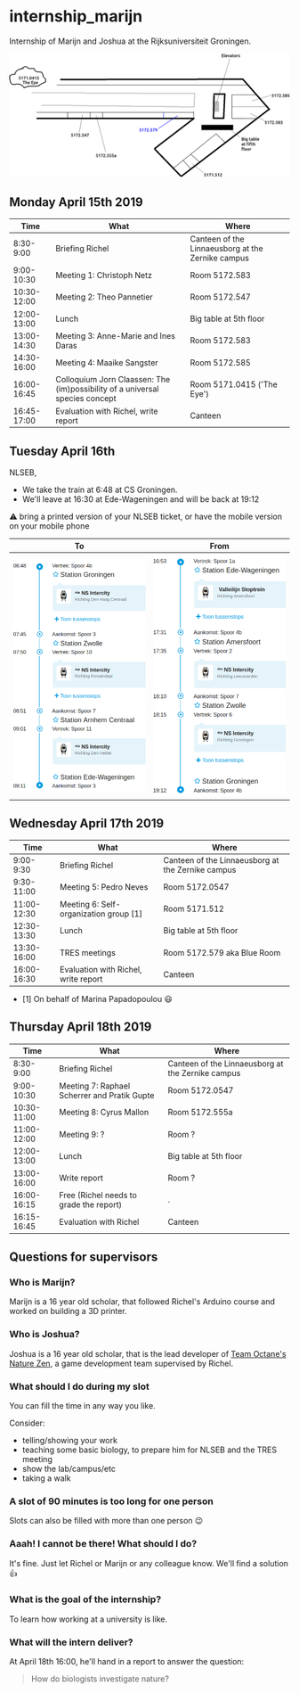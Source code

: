 # internship_marijn

Internship of Marijn and Joshua at the Rijksuniversiteit Groningen.

![](lb.png)

## Monday April 15th 2019

Time|What|Where
---|---|---
8:30-9:00|Briefing Richel|Canteen of the Linnaeusborg at the Zernike campus
9:00-10:30|Meeting 1: Christoph Netz|Room 5172.583
10:30-12:00|Meeting 2: Theo Pannetier|Room 5172.547
12:00-13:00|Lunch|Big table at 5th floor
13:00-14:30|Meeting 3: Anne-Marie and Ines Daras|Room 5172.583
14:30-16:00|Meeting 4: Maaike Sangster|Room 5172.585
16:00-16:45|Colloquium Jorn Claassen: The (im)possibility of a universal species concept|Room 5171.0415 ('The Eye')
16:45-17:00|Evaluation with Richel, write report|Canteen

## Tuesday April 16th

NLSEB, 

 * We take the train at 6:48 at CS Groningen.
 * We'll leave at 16:30 at Ede-Wageningen and will be back at 19:12

:warning: bring a printed version of your NLSEB ticket, or have the mobile
version on your mobile phone

To|From
---|---
![](to.png)|![](from.png)

## Wednesday April 17th 2019

Time|What|Where
---|---|---
9:00-9:30|Briefing Richel|Canteen of the Linnaeusborg at the Zernike campus
9:30-11:00|Meeting 5: Pedro Neves|Room 5172.0547
11:00-12:30|Meeting 6: Self-organization group [1] |Room 5171.512
12:30-13:30|Lunch|Big table at 5th floor
13:30-16:00|TRES meetings|Room 5172.579 aka Blue Room
16:00-16:30|Evaluation with Richel, write report|Canteen

 * [1] On behalf of Marina Papadopoulou :smiley:

## Thursday April 18th 2019

Time|What|Where
---|---|---
8:30-9:00|Briefing Richel|Canteen of the Linnaeusborg at the Zernike campus
9:00-10:30|Meeting 7: Raphael Scherrer and Pratik Gupte|Room 5172.0547
10:30-11:00|Meeting 8: Cyrus Mallon|Room 5172.555a
11:00-12:00|Meeting 9: ? |Room ?
12:00-13:00|Lunch|Big table at 5th floor
13:00-16:00|Write report|Room ?
16:00-16:15|Free (Richel needs to grade the report)|.
16:15-16:45|Evaluation with Richel|Canteen

## Questions for supervisors

### Who is Marijn?

Marijn is a 16 year old scholar,
that followed Richel's Arduino course and worked
on building a 3D printer.

### Who is Joshua?

Joshua is a 16 year old scholar,
that is the lead developer of [Team Octane's Nature Zen](https://github.com/richelbilderbeek/djog_unos_2018),
a game development team supervised by Richel.

### What should I do during my slot

You can fill the time in any way you like.

Consider:

 * telling/showing your work
 * teaching some basic biology, to prepare him for NLSEB and the TRES meeting
 * show the lab/campus/etc
 * taking a walk

### A slot of 90 minutes is too long for one person

Slots can also be filled with more than one person :wink:

### Aaah! I cannot be there! What should I do?

It's fine. Just let Richel or Marijn or any colleague know. 
We'll find a solution :+1:

### What is the goal of the internship?

To learn how working at a university is like.

### What will the intern deliver?

At April 18th 16:00, he'll hand in a report to answer the question:

> How do biologists investigate nature?
